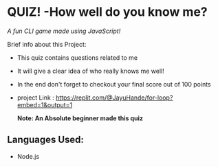 # QUIZ! -How well do you know me? 

*A fun CLI game made using JavaScript!*

Brief info about this Project:

- This quiz contains questions related to me

- It will give a clear idea of who really knows me well!

- In the end don't forget to checkout your final score out of 100 points

- project Link : https://replit.com/@JayuHande/for-loop?embed=1&output=1

  **Note: An Absolute beginner made this quiz**

## Languages Used:
 - Node.js
